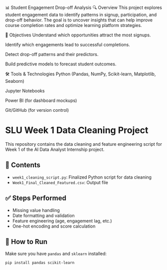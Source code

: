 📊 Student Engagement Drop-off Analysis
🔍 Overview
This project explores student engagement data to identify patterns in signup, participation, and drop-off behavior. The goal is to uncover insights that can help improve course completion rates and optimize learning platform strategies.

🎯 Objectives
Understand which opportunities attract the most signups.

Identify which engagements lead to successful completions.

Detect drop-off patterns and their predictors.

Build predictive models to forecast student outcomes.

🛠️ Tools & Technologies
Python (Pandas, NumPy, Scikit-learn, Matplotlib, Seaborn)

Jupyter Notebooks

Power BI (for dashboard mockups)

Git/GitHub (for version control)

# SLU Week 1 Data Cleaning Project

This repository contains the data cleaning and feature engineering script for Week 1 of the AI Data Analyst Internship project.

## 📂 Contents
- `week1_cleaning_script.py`: Finalized Python script for data cleaning
- `Week1_Final_Cleaned_Featured.csv`: Output file

## ✅ Steps Performed
- Missing value handling
- Date formatting and validation
- Feature engineering (age, engagement lag, etc.)
- One-hot encoding and score calculation

## 🚀 How to Run
Make sure you have `pandas` and `sklearn` installed:
```bash
pip install pandas scikit-learn
